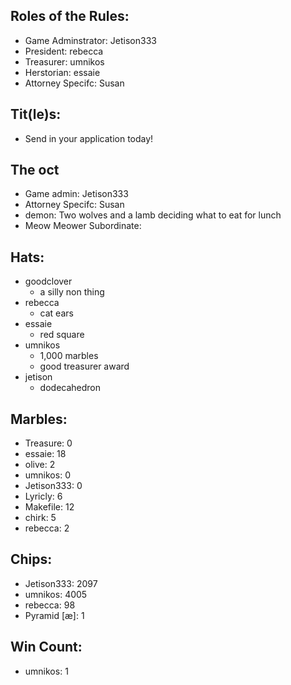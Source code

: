 ## Roles of the Rules:
- Game Adminstrator:  Jetison333
- President:  rebecca
- Treasurer:  umnikos
- Herstorian:  essaie
- Attorney Specifc: Susan

## Tit(le)s:
- Send in your application today!

## The oct
- Game admin: Jetison333
- Attorney Specifc: Susan
- demon: Two wolves and a lamb deciding what to eat for lunch
- Meow Meower Subordinate:

## Hats:
- goodclover
  - a silly non thing
- rebecca
  - cat ears
- essaie
  - red square
- umnikos
  - 1,000 marbles
  - good treasurer award
- jetison
  - dodecahedron

## Marbles:
- Treasure: 0
- essaie: 18
- olive: 2
- umnikos: 0
- Jetison333: 0
- Lyricly: 6
- Makefile: 12
- chirk: 5
- rebecca: 2
  
## Chips:
- Jetison333: 2097
- umnikos: 4005
- rebecca: 98
- Pyramid [æ]: 1

## Win Count:
- umnikos: 1

